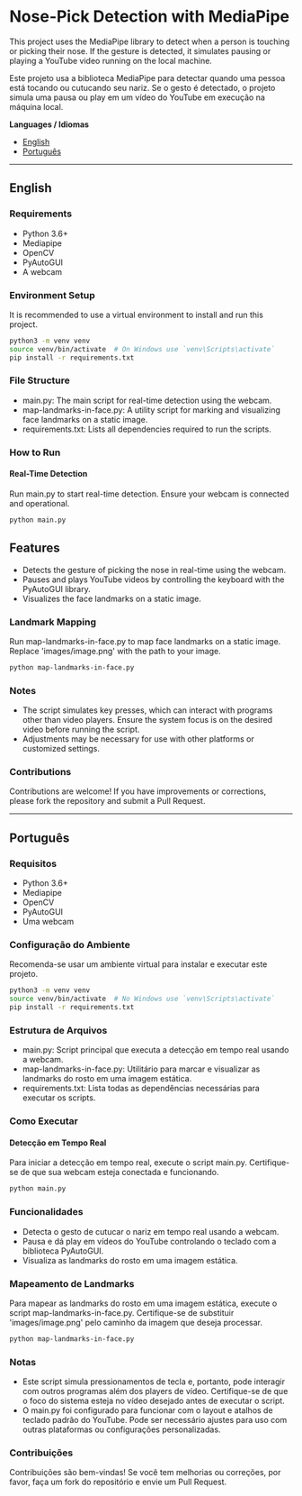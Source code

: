 # Nose-Pick Detection with MediaPipe
This project uses the MediaPipe library to detect when a person is touching or picking their nose. If the gesture is detected, it simulates pausing or playing a YouTube video running on the local machine.

Este projeto usa a biblioteca MediaPipe para detectar quando uma pessoa está tocando ou cutucando seu nariz. Se o gesto é detectado, o projeto simula uma pausa ou play em um vídeo do YouTube em execução na máquina local.

**Languages / Idiomas**
- [English](#english)
- [Português](#português)

---

## English

### Requirements

- Python 3.6+
- Mediapipe
- OpenCV
- PyAutoGUI
- A webcam

### Environment Setup
It is recommended to use a virtual environment to install and run this project.

```sh
python3 -m venv venv
source venv/bin/activate  # On Windows use `venv\Scripts\activate`
pip install -r requirements.txt
```

### File Structure
- main.py: The main script for real-time detection using the webcam.
- map-landmarks-in-face.py: A utility script for marking and visualizing face landmarks on a static image.
- requirements.txt: Lists all dependencies required to run the scripts.

### How to Run
#### Real-Time Detection
Run main.py to start real-time detection. Ensure your webcam is connected and operational.

```sh
python main.py
```

## Features
- Detects the gesture of picking the nose in real-time using the webcam.
- Pauses and plays YouTube videos by controlling the keyboard with the PyAutoGUI library.
- Visualizes the face landmarks on a static image.

### Landmark Mapping
Run map-landmarks-in-face.py to map face landmarks on a static image. Replace 'images/image.png' with the path to your image.

```sh
python map-landmarks-in-face.py
```

### Notes
- The script simulates key presses, which can interact with programs other than video players. Ensure the system focus is on the desired video before running the script.
- Adjustments may be necessary for use with other platforms or customized settings.

### Contributions
Contributions are welcome! If you have improvements or corrections, please fork the repository and submit a Pull Request.

---

## Português

### Requisitos

- Python 3.6+
- Mediapipe
- OpenCV
- PyAutoGUI
- Uma webcam

### Configuração do Ambiente
Recomenda-se usar um ambiente virtual para instalar e executar este projeto.

```sh
python3 -m venv venv
source venv/bin/activate  # No Windows use `venv\Scripts\activate`
pip install -r requirements.txt
```

### Estrutura de Arquivos
- main.py: Script principal que executa a detecção em tempo real usando a webcam.
- map-landmarks-in-face.py: Utilitário para marcar e visualizar as landmarks do rosto em uma imagem estática.
- requirements.txt: Lista todas as dependências necessárias para executar os scripts.

### Como Executar
#### Detecção em Tempo Real
Para iniciar a detecção em tempo real, execute o script main.py. Certifique-se de que sua webcam esteja conectada e funcionando.

```sh
python main.py
```

### Funcionalidades
- Detecta o gesto de cutucar o nariz em tempo real usando a webcam.
- Pausa e dá play em vídeos do YouTube controlando o teclado com a biblioteca PyAutoGUI.
- Visualiza as landmarks do rosto em uma imagem estática.

### Mapeamento de Landmarks
Para mapear as landmarks do rosto em uma imagem estática, execute o script map-landmarks-in-face.py. Certifique-se de substituir 'images/image.png' pelo caminho da imagem que deseja processar.

```sh
python map-landmarks-in-face.py
```

### Notas
- Este script simula pressionamentos de tecla e, portanto, pode interagir com outros programas além dos players de vídeo. Certifique-se de que o foco do sistema esteja no vídeo desejado antes de executar o script.
- O main.py foi configurado para funcionar com o layout e atalhos de teclado padrão do YouTube. Pode ser necessário ajustes para uso com outras plataformas ou configurações personalizadas.

### Contribuições
Contribuições são bem-vindas! Se você tem melhorias ou correções, por favor, faça um fork do repositório e envie um Pull Request.
